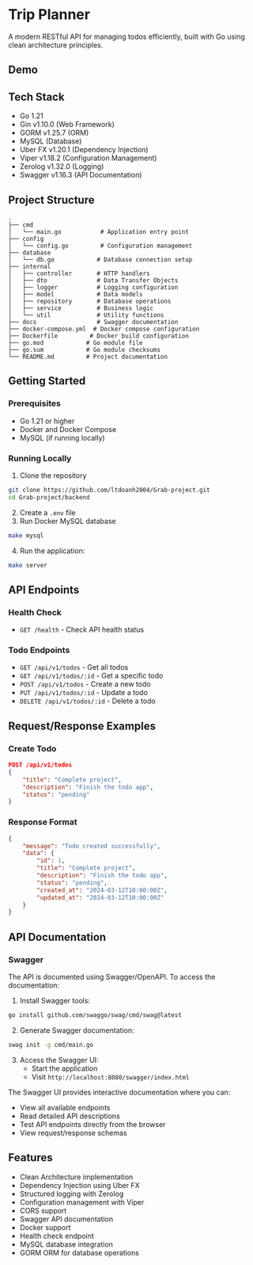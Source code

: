 # Trip Planner

A modern RESTful API for managing todos efficiently, built with Go using clean architecture principles.

## Demo


## Tech Stack

- Go 1.21
- Gin v1.10.0 (Web Framework)
- GORM v1.25.7 (ORM)
- MySQL (Database)
- Uber FX v1.20.1 (Dependency Injection)
- Viper v1.18.2 (Configuration Management)
- Zerolog v1.32.0 (Logging)
- Swagger v1.16.3 (API Documentation)

## Project Structure

```
.
├── cmd
│   └── main.go           # Application entry point
├── config
│   └── config.go         # Configuration management
├── database
│   └── db.go            # Database connection setup
├── internal
│   ├── controller       # HTTP handlers
│   ├── dto              # Data Transfer Objects
│   ├── logger           # Logging configuration
│   ├── model            # Data models
│   ├── repository       # Database operations
│   ├── service          # Business logic
│   └── util             # Utility functions
├── docs                 # Swagger documentation
├── docker-compose.yml  # Docker compose configuration
├── Dockerfile         # Docker build configuration
├── go.mod            # Go module file
├── go.sum            # Go module checksums
└── README.md         # Project documentation
```

## Getting Started

### Prerequisites

- Go 1.21 or higher
- Docker and Docker Compose
- MySQL (if running locally)

<!-- ### Running with Docker

1. Clone the repository:
```bash
git clone https://github.com/ltdoanh2004/Grab-project.git
cd Grab-project/backend
```

2. Start the application using Docker Compose:
```bash
docker-compose up -d
```

The application will be available at `http://localhost:8080` -->

### Running Locally

1. Clone the repository
```bash
git clone https://github.com/ltdoanh2004/Grab-project.git
cd Grab-project/backend
```
2. Create a `.env` file
3. Run Docker MySQL database
```bash
make mysql
```
4. Run the application:
```bash
make server
```

## API Endpoints

### Health Check
- `GET /health` - Check API health status

### Todo Endpoints

- `GET /api/v1/todos` - Get all todos
- `GET /api/v1/todos/:id` - Get a specific todo
- `POST /api/v1/todos` - Create a new todo
- `PUT /api/v1/todos/:id` - Update a todo
- `DELETE /api/v1/todos/:id` - Delete a todo

## Request/Response Examples

### Create Todo
```json
POST /api/v1/todos
{
    "title": "Complete project",
    "description": "Finish the todo app",
    "status": "pending"
}
```

### Response Format
```json
{
    "message": "Todo created successfully",
    "data": {
        "id": 1,
        "title": "Complete project",
        "description": "Finish the todo app",
        "status": "pending",
        "created_at": "2024-03-12T10:00:00Z",
        "updated_at": "2024-03-12T10:00:00Z"
    }
}
```

## API Documentation

### Swagger

The API is documented using Swagger/OpenAPI. To access the documentation:

1. Install Swagger tools:
```bash
go install github.com/swaggo/swag/cmd/swag@latest
```

2. Generate Swagger documentation:
```bash
swag init -g cmd/main.go
```

3. Access the Swagger UI:
   - Start the application
   - Visit `http://localhost:8080/swagger/index.html`

The Swagger UI provides interactive documentation where you can:
- View all available endpoints
- Read detailed API descriptions
- Test API endpoints directly from the browser
- View request/response schemas

## Features

- Clean Architecture implementation
- Dependency Injection using Uber FX
- Structured logging with Zerolog
- Configuration management with Viper
- CORS support
- Swagger API documentation
- Docker support
- Health check endpoint
- MySQL database integration
- GORM ORM for database operations 